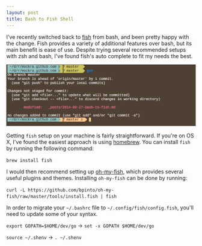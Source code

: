 ```yaml
---
layout: post
title: Bash to Fish Shell
---
```

I've recently switched back to [fish](http://fishshell.com/) from bash, and
been pretty happy with the change. Fish provides a variety of additional
features over bash, but its main benefit is ease of use. Despite trying several
recommended setups with zsh and bash, I've found fish's auto complete to fit my
needs the best.

![fish shell](/images/fish.png)

Getting `fish` setup on your machine is fairly straightforward. If you're on OS
X, I've found the easiest approach is using [homebrew](http://brew.sh/). You
can install `fish` by running the following command:

` brew install fish `

I would then recommend setting up
[oh-my-fish](https://github.com/bpinto/oh-my-fish), which provides several
useful plugins and themes. Installing `oh-my-fish` can be done by running:

` curl -L https://github.com/bpinto/oh-my-fish/raw/master/tools/install.fish |
fish `

In order to migrate your `~/.bashrc` file to `~/.config/fish/config.fish`,
you'll need to update some of your syntax.

`export GOPATH=$HOME/dev/go` -> `set -x GOPATH $HOME/dev/go`

`source ~/.shenv` -> `. ~/.shenv`
